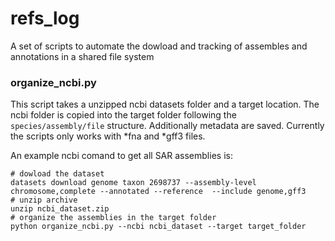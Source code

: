# refs_log
A set of scripts to automate the dowload and tracking of assembles and annotations in a shared file system

### organize_ncbi.py
This script takes a unzipped ncbi datasets folder and a target location. The ncbi folder is copied into the target folder following the `species/assembly/file` structure. Additionally metadata are saved. Currently the scripts only works with *fna and *gff3 files.

An example ncbi comand to get all SAR assemblies is:
```
# dowload the dataset
datasets download genome taxon 2698737 --assembly-level chromosome,complete --annotated --reference  --include genome,gff3
# unzip archive
unzip ncbi_dataset.zip
# organize the assemblies in the target folder 
python organize_ncbi.py --ncbi ncbi_dataset --target target_folder

``` 

